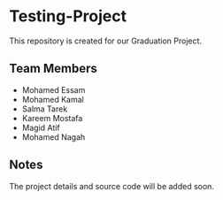 # Testing-Project
This repository is created for our Graduation Project.

## Team Members
- Mohamed Essam
- Mohamed Kamal
- Salma Tarek
- Kareem Mostafa
- Magid Atif
- Mohamed Nagah

## Notes
The project details and source code will be added soon.
